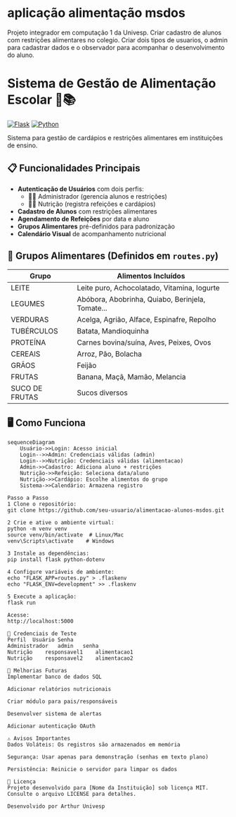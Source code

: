 # aplicação alimentação msdos
Projeto integrador em computação 1 da Univesp. Criar cadastro de alunos com restrições alimentares no colegio. Criar dois tipos de usuarios, o admin para cadastrar dados e o observador para acompanhar o desenvolvimento do aluno.
# Sistema de Gestão de Alimentação Escolar 🍎📚

[![Flask](https://img.shields.io/badge/Flask-2.0%2B-blue)](https://flask.palletsprojects.com/)
[![Python](https://img.shields.io/badge/Python-3.8%2B-green)](https://www.python.org/)

Sistema para gestão de cardápios e restrições alimentares em instituições de ensino.

## 📋 Funcionalidades Principais
- **Autenticação de Usuários** com dois perfis:
  - 👨💼 Administrador (gerencia alunos e restrições)
  - 👩🍳 Nutrição (registra refeições e cardápios)
- **Cadastro de Alunos** com restrições alimentares
- **Agendamento de Refeições** por data e aluno
- **Grupos Alimentares** pré-definidos para padronização
- **Calendário Visual** de acompanhamento nutricional

## 🥦 Grupos Alimentares (Definidos em `routes.py`)
| Grupo           | Alimentos Incluídos                                   |
|-----------------|------------------------------------------------------|
| LEITE           | Leite puro, Achocolatado, Vitamina, Iogurte          |
| LEGUMES         | Abóbora, Abobrinha, Quiabo, Berinjela, Tomate...     |
| VERDURAS        | Acelga, Agrião, Alface, Espinafre, Repolho           |
| TUBÉRCULOS      | Batata, Mandioquinha                                 |
| PROTEÍNA        | Carnes bovina/suína, Aves, Peixes, Ovos              |
| CEREAIS         | Arroz, Pão, Bolacha                                  |
| GRÃOS           | Feijão                                               |
| FRUTAS          | Banana, Maçã, Mamão, Melancia                        |
| SUCO DE FRUTAS  | Sucos diversos                                       |

## 🖥 Como Funciona
```mermaid
sequenceDiagram
    Usuário->>Login: Acesso inicial
    Login-->>Admin: Credenciais válidas (admin)
    Login-->>Nutrição: Credenciais válidas (alimentacao)
    Admin->>Cadastro: Adiciona aluno + restrições
    Nutrição->>Refeição: Seleciona data/aluno
    Nutrição->>Cardápio: Escolhe alimentos do grupo
    Sistema->>Calendário: Armazena registro

Passo a Passo
1 Clone o repositório:
git clone https://github.com/seu-usuario/alimentacao-alunos-msdos.git

2 Crie e ative o ambiente virtual:
python -m venv venv
source venv/bin/activate  # Linux/Mac
venv\Scripts\activate    # Windows

3 Instale as dependências:
pip install flask python-dotenv

4 Configure variáveis de ambiente:
echo "FLASK_APP=routes.py" > .flaskenv
echo "FLASK_ENV=development" >> .flaskenv

5 Execute a aplicação:
flask run

Acesse:
http://localhost:5000

🔑 Credenciais de Teste
Perfil	Usuário	Senha
Administrador	admin	senha
Nutrição	responsavel1	alimentacao1
Nutrição	responsavel2	alimentacao2

🚧 Melhorias Futuras
Implementar banco de dados SQL

Adicionar relatórios nutricionais

Criar módulo para pais/responsáveis

Desenvolver sistema de alertas

Adicionar autenticação OAuth

⚠️ Avisos Importantes
Dados Voláteis: Os registros são armazenados em memória

Segurança: Usar apenas para demonstração (senhas em texto plano)

Persistência: Reinicie o servidor para limpar os dados

📄 Licença
Projeto desenvolvido para [Nome da Instituição] sob licença MIT. Consulte o arquivo LICENSE para detalhes.

Desenvolvido por Arthur Univesp



